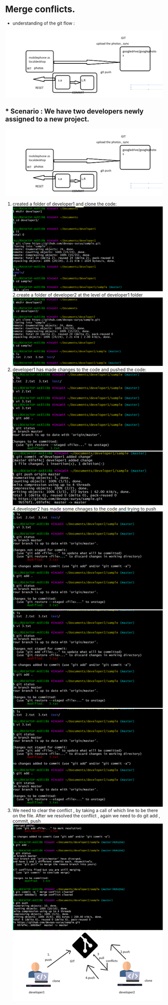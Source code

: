 # Merge conflicts.

* understanding of the git flow :

![preview](../images/git24.png)

## * Scenario : We have two developers newly assigned to a new project.

![preview](../images/git25.png)
1. created a folder of developer1 and clone the code:
![preview](../images/git26.png)
2.create a folder of developer2 at the level of developer1 folder
![preview](../images/git27.png)
3. developer1 has made changes to the code and pushed the code:
![preview](../images/git28.png)
![preview](../images/git29.png)
4.developer2 has made some chnages to the code and trying to push 
![preview](../images/git30.png)
![preview](../images/git31.png)
![preview](../images/git32.png)
5. We need to clear the conflict , by taking a call of which line to be there on the file.
After we resolved the conflict , again we need to do git add , commit, push
![preview](../images/git33.png)
![preview](../images/git34.png)